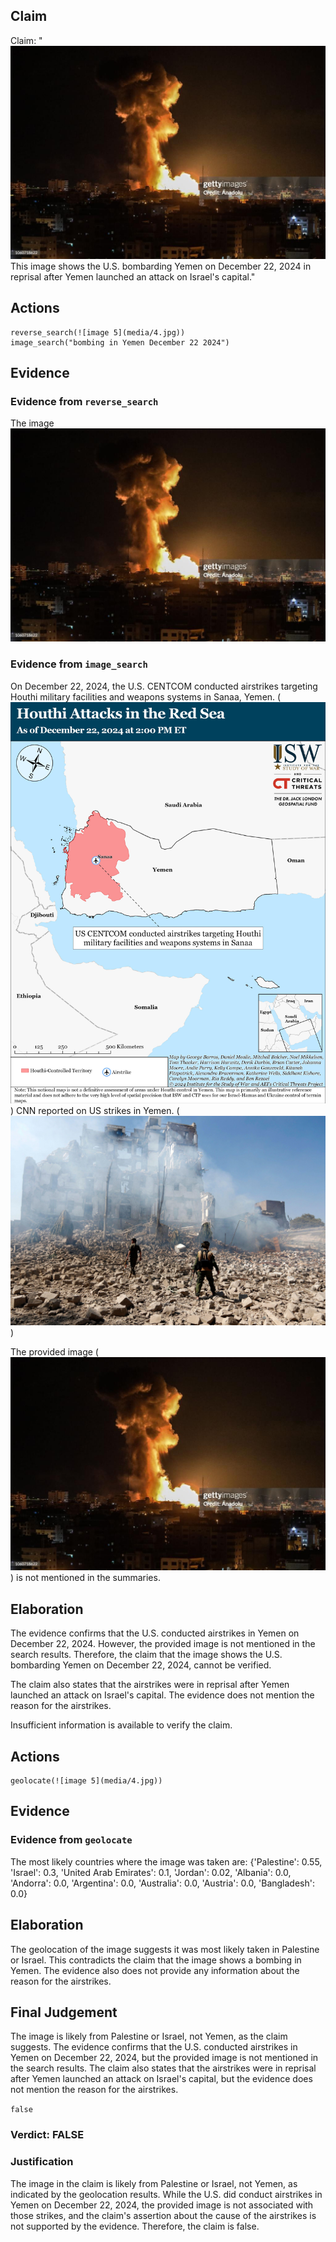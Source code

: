 ## Claim
Claim: "![image 5](media/4.jpg) This image shows the U.S. bombarding Yemen on December 22, 2024 in reprisal after Yemen launched an attack on Israel's capital."

## Actions
```
reverse_search(![image 5](media/4.jpg))
image_search("bombing in Yemen December 22 2024")
```

## Evidence
### Evidence from `reverse_search`
The image ![image 5](media/4.jpg)

### Evidence from `image_search`
On December 22, 2024, the U.S. CENTCOM conducted airstrikes targeting Houthi military facilities and weapons systems in Sanaa, Yemen. (![image 14044](media/2025-09-01_08-57-1756717024-513617.jpg)) CNN reported on US strikes in Yemen. (![image 14045](media/2025-09-01_08-57-1756717024-995176.jpg))

The provided image (![image 5](media/4.jpg)) is not mentioned in the summaries.


## Elaboration
The evidence confirms that the U.S. conducted airstrikes in Yemen on December 22, 2024. However, the provided image is not mentioned in the search results. Therefore, the claim that the image shows the U.S. bombarding Yemen on December 22, 2024, cannot be verified.

The claim also states that the airstrikes were in reprisal after Yemen launched an attack on Israel's capital. The evidence does not mention the reason for the airstrikes.

Insufficient information is available to verify the claim.


## Actions
```
geolocate(![image 5](media/4.jpg))
```

## Evidence
### Evidence from `geolocate`
The most likely countries where the image was taken are: {'Palestine': 0.55, 'Israel': 0.3, 'United Arab Emirates': 0.1, 'Jordan': 0.02, 'Albania': 0.0, 'Andorra': 0.0, 'Argentina': 0.0, 'Australia': 0.0, 'Austria': 0.0, 'Bangladesh': 0.0}

## Elaboration
The geolocation of the image suggests it was most likely taken in Palestine or Israel. This contradicts the claim that the image shows a bombing in Yemen. The evidence also does not provide any information about the reason for the airstrikes.


## Final Judgement
The image is likely from Palestine or Israel, not Yemen, as the claim suggests. The evidence confirms that the U.S. conducted airstrikes in Yemen on December 22, 2024, but the provided image is not mentioned in the search results. The claim also states that the airstrikes were in reprisal after Yemen launched an attack on Israel's capital, but the evidence does not mention the reason for the airstrikes.

`false`

### Verdict: FALSE

### Justification
The image in the claim is likely from Palestine or Israel, not Yemen, as indicated by the geolocation results. While the U.S. did conduct airstrikes in Yemen on December 22, 2024, the provided image is not associated with those strikes, and the claim's assertion about the cause of the airstrikes is not supported by the evidence. Therefore, the claim is false.
